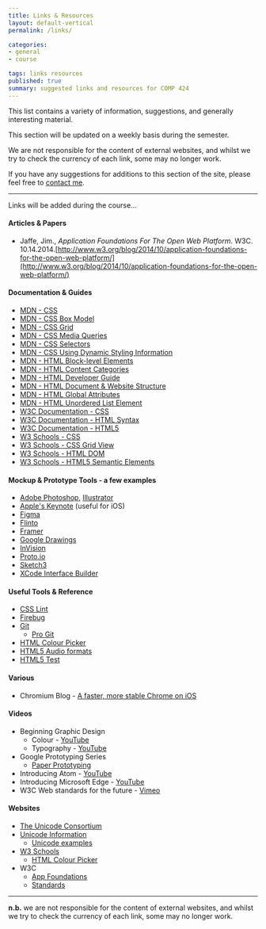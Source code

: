 ```yaml
---
title: Links & Resources
layout: default-vertical
permalink: /links/

categories:
- general
- course

tags: links resources
published: true
summary: suggested links and resources for COMP 424
---
```


This list contains a variety of information, suggestions, and generally interesting material.

This section will be updated on a weekly basis during the semester.

We are not responsible for the content of external websites, and whilst we try to check the currency of each link, some may no longer work.

If you have any suggestions for additions to this section of the site, please feel free to [contact me](mailto:nhayward@luc.edu?subject=COMP424-Links).

***

Links will be added during the course...

#### Articles & Papers

  * Jaffe, Jim., *Application Foundations For The Open Web Platform*. W3C. 10.14.2014.[http://www.w3.org/blog/2014/10/application-foundations-for-the-open-web-platform/](http://www.w3.org/blog/2014/10/application-foundations-for-the-open-web-platform/)

<!--
  * Meyer, Eric - *Reset CSS*. meyerweb.com.  [http://meyerweb.com/eric/tools/css/reset/](http://meyerweb.com/eric/tools/css/reset/)
  * [MDN - Using Dynamic Styling Information](https://developer.mozilla.org/en-US/docs/Web/API/CSS_Object_Model/Using_dynamic_styling_information)
  * -->

#### Documentation & Guides

  * [MDN - CSS](https://developer.mozilla.org/en-US/docs/Web/CSS)
  * [MDN - CSS Box Model](https://developer.mozilla.org/en-US/docs/Web/CSS/CSS_Box_Model/Introduction_to_the_CSS_box_model)
  * [MDN - CSS Grid](https://developer.mozilla.org/en-US/docs/Web/CSS/CSS_Grid_Layout)
  * [MDN - CSS Media Queries](https://developer.mozilla.org/en-US/docs/Web/CSS/Media_Queries/Using_media_queries)
  * [MDN - CSS Selectors](https://developer.mozilla.org/en-US/docs/Web/CSS/CSS_Selectors)
  * [MDN - CSS Using Dynamic Styling Information](https://developer.mozilla.org/en-US/docs/Web/API/CSS_Object_Model/Using_dynamic_styling_information)
  * [MDN - HTML Block-level Elements](https://developer.mozilla.org/en-US/docs/Web/HTML/Block-level_elements)
  * [MDN - HTML Content Categories](https://developer.mozilla.org/en-US/docs/Web/Guide/HTML/Content_categories)
  * [MDN - HTML Developer Guide](https://developer.mozilla.org/en-US/docs/Web/Guide/HTML)
  * [MDN - HTML Document & Website Structure](https://developer.mozilla.org/en-US/docs/Learn/HTML/Introduction_to_HTML/Document_and_website_structure)
  * [MDN - HTML Global Attributes](https://developer.mozilla.org/en-US/docs/Web/HTML/Global_attributes)
  * [MDN - HTML Unordered List Element](https://developer.mozilla.org/en-US/docs/Web/HTML/Element/ul)
  * [W3C Documentation - CSS](http://www.w3.org/Style/CSS/)
  * [W3C Documentation - HTML Syntax](http://www.w3.org/TR/html-markup/syntax.html)
  * [W3C Documentation - HTML5](http://www.w3.org/TR/html5/Overview.html#contents)
  * [W3 Schools - CSS](http://www.w3schools.com/css/default.asp)
  * [W3 Schools - CSS Grid View](https://www.w3schools.com/css/css_rwd_grid.asp)
  * [W3 Schools - HTML DOM](https://www.w3schools.com/jsref/dom_obj_attributes.asp)
  * [W3 Schools - HTML5 Semantic Elements](http://www.w3schools.com/html/html5_semantic_elements.asp)

<!--
  * [D3 API reference](https://github.com/mbostock/d3/wiki/API-Reference)
  * [D3 Wiki](https://github.com/mbostock/d3/wiki)
  * [ExpressJS](http://expressjs.com/)
  * [Flickr API - Public feeds](https://www.flickr.com/services/feeds/)
  * [Flickr API - Public feed - public photos & video ](https://www.flickr.com/services/feeds/docs/photos_public/)
  * [jQuery API](https://api.jquery.com/)
  * [JSON](http://www.json.org/)
  * [MDN - JS](https://developer.mozilla.org/en-US/docs/Web/JavaScript/Guide)
  * [MDN - JS - Iterators and Generators](https://developer.mozilla.org/en-US/docs/Web/JavaScript/Guide/Iterators_and_Generators)
  * [MDN - JS - Using Promises](https://developer.mozilla.org/en-US/docs/Web/JavaScript/Guide/Using_promises)
  * [MDN - requestAnimationFrame](https://developer.mozilla.org/en-US/docs/Web/API/window/requestAnimationFrame)
  * [MongoDB - For Giant Ideas](https://www.mongodb.org/)
  * [MongooseJS Docs](http://mongoosejs.com/index.html)
  * [Node.js home](https://nodejs.org/en/)
  * [redis.io](http://redis.io/)
-->

<!--
#### Frameworks & Libraries - CSS, JS... (a few examples)

  * [AngularJS](https://angularjs.org/)
  * [Apache Cordova](https://cordova.apache.org/)
  * [D3](http://d3js.org/)
  * [Electron](http://electron.atom.io/)
  * [Foundation](http://foundation.zurb.com/)
  * [Jekyll & Liquid](http://jekyllrb.com/docs/templates/)
  * jQuery
    * [jQuery](https://jquery.com/)
    * [jQuery UI](http://jqueryui.com/)
  * [Node.js](https://nodejs.org/en/)
  * [Pure CSS](http://purecss.io/)
  * [React](http://facebook.github.io/react/)
  * [Skeleton](http://getskeleton.com/)

NB: there are many other options available, simply search online for [css frameworks](https://www.google.com/search?q=css+frameworks&oq=css+frameworks&aqs=chrome..69i57.2866j0j1&sourceid=chrome&es_sm=119&ie=UTF-8) &c. and choose your favourite.
-->

#### Mockup & Prototype Tools - a few examples

  * [Adobe Photoshop](http://goo.gl/GsIYY0), [Illustrator](http://goo.gl/9K8Kfw)
  * [Apple's Keynote](http://keynotopia.com/guides/) (useful for iOS)
  * [Figma](https://www.figma.com/)
  * [Flinto](https://www.flinto.com/)
  * [Framer](http://framerjs.com/)
  * [Google Drawings](http://goo.gl/qPRCfG)
  * [InVision](https://www.invisionapp.com/)
  * [Proto.io](https://proto.io/)
  * [Sketch3](http://bohemiancoding.com/sketch/)
  * [XCode Interface Builder](https://developer.apple.com/xcode/interface-builder/)

#### Useful Tools & Reference

  * [CSS Lint](http://csslint.net/)
  * [Firebug](http://getfirebug.com/)
  * [Git](http://git-scm.com/)
    * [Pro Git](http://git-scm.com/book/en/v2)
  * [HTML Colour Picker](https://www.w3schools.com/colors/colors_picker.asp)
  * [HTML5 Audio formats](http://textopia.org/androidsoundformats.html)
  * [HTML5 Test](http://html5test.com/)


<!--
  * [Chocolatey for Windows](https://chocolatey.org/)
  * [Google Web Fonts](https://fonts.google.com/)
  * [Homebrew - the missing package manager for OS X](http://brew.sh/)
  * [JSLint - JavaScript Validator](http://jslint.com/)
  * [JSONLint - JSON Validator](http://jsonlint.com/)
-->

#### Various

  * Chromium Blog - [A faster, more stable Chrome on iOS](http://blog.chromium.org/2016/01/a-faster-more-stable-chrome-on-ios.html)

#### Videos

  * Beginning Graphic Design
    * Colour - [YouTube](https://youtu.be/_2LLXnUdUIc)
    * Typography - [YouTube](https://youtu.be/sByzHoiYFX0)
  * Google Prototyping Series
    * [Paper Prototyping](https://www.youtube.com/watch?v=JMjozqJS44M&t=7s)
  * Introducing Atom - [YouTube](https://www.youtube.com/watch?v=Y7aEiVwBAdk)
  * Introducing Microsoft Edge - [YouTube](https://www.youtube.com/watch?v=iH1D31YHsgY)
  * W3C Web standards for the future - [Vimeo](https://vimeo.com/110256895)

#### Websites

  * [The Unicode Consortium](http://www.unicode.org/)
  * [Unicode Information](http://www.alanwood.net/unicode/)
    * [Unicode examples](http://www.alanwood.net/unicode/unicode_samples.html)
  * [W3 Schools](http://www.w3schools.com/)
    * [HTML Colour Picker](http://www.w3schools.com/colors/colors_picker.asp)
  * W3C
    * [App Foundations](http://www.w3.org/appfoundations/)
    * [Standards](http://www.w3.org/standards/)

<!--
  * A List Apart - [For People Who Make Websites](http://alistapart.com/)
  * Apple - [UI Design Basics](https://developer.apple.com/library/ios/documentation/UserExperience/Conceptual/MobileHIG/index.html)
  * Gnome - [Human Interface Guidelines](https://developer.gnome.org/)
  * Google - [Material Design](http://www.google.com/design/spec/material-design/introduction.html)
  * [JS Info - DOM Nodes](https://javascript.info/dom-nodes)
  * Microsoft - [Guidelines for Windows Runtime apps](http://msdn.microsoft.com/library/windows/apps/hh465424.aspx)
  * [Perishable Press - Barebones Web Templates](https://perishablepress.com/bare-bones-htmlxhtml-document-templates/)

#### Extras

* Smashing Magazine - [For Professional Web Designers and Developers](http://www.smashingmagazine.com/)
* [usability.gov](http://www.usability.gov/)
  * ["Research-Based Web Design and Usability Guidelines"](http://guidelines.usability.gov/)
  * ["What & Why of Usability"](http://www.usability.gov/what-and-why/index.html)
  * ["How To & Tools"](http://www.usability.gov/how-to-and-tools/index.html) -->

***

**n.b.** we are not responsible for the content of external websites, and whilst we try to check the currency of each link, some may no longer work.
